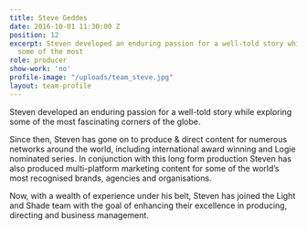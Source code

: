 ```yaml
---
title: Steve Geddes
date: 2016-10-01 11:30:00 Z
position: 12
excerpt: Steven developed an enduring passion for a well-told story while exploring
  some of the most
role: producer
show-work: 'no'
profile-image: "/uploads/team_steve.jpg"
layout: team-profile
---
```


Steven developed an enduring passion for a well-told story while exploring some of the most fascinating corners of the globe.

Since then, Steven has gone on to produce & direct content for numerous networks around the world, including international award winning and Logie nominated series. In conjunction with this long form production Steven has also produced multi-platform marketing content for some of the world’s most recognised brands, agencies and organisations.

Now, with a wealth of experience under his belt, Steven has joined the Light and Shade team with the goal of enhancing their excellence in producing, directing and business management.